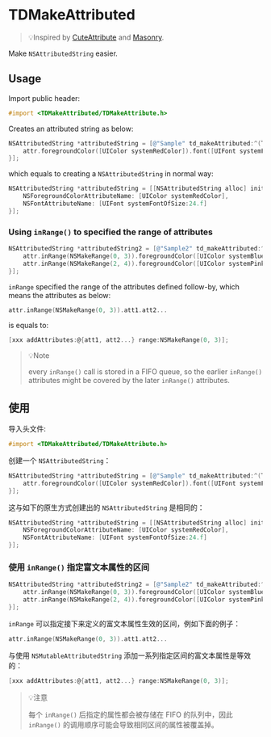 # TDMakeAttributed

> 💡Inspired by [CuteAttribute](https://github.com/qiuncheng/CuteAttribute) and [Masonry](https://github.com/SnapKit/Masonry).


Make `NSAttributedString` easier.



## Usage

Import public header:

```objective-c
#import <TDMakeAttributed/TDMakeAttribute.h>
```

Creates an attributed string as below:

```objective-c
NSAttributedString *attributedString = [@"Sample" td_makeAttributed:^(TDMAttribute * _Nonnull attr) {
    attr.foregroundColor([UIColor systemRedColor]).font([UIFont systemFontOfSize:24.0f]);
}];
```

which equals to creating a `NSAttributedString` in normal way:

```objective-c
NSAttributedString *attributedString = [[NSAttributedString alloc] initWithString:@"Sample" attributes:@{
    NSForegroundColorAttributeName: [UIColor systemRedColor],
    NSFontAttributeName: [UIFont systemFontOfSize:24.f]
}];
```

### Using `inRange()` to specified the range of attributes


```objective-c
NSAttributedString *attributedString2 = [@"Sample2" td_makeAttributed:^(TDMAttribute * _Nonnull attr) {
    attr.inRange(NSMakeRange(0, 3)).foregroundColor([UIColor systemBlueColor]).font([UIFont systemFontOfSize:24.0f]);
    attr.inRange(NSMakeRange(2, 4)).foregroundColor([UIColor systemPinkColor]).font([UIFont systemFontOfSize:14.0f]);
}];
```

`inRange` specified the range of the attributes defined follow-by, which means the attributes as below:

```objective-c
attr.inRange(NSMakeRange(0, 3)).att1.att2...
```

is equals to:

```objective-c
[xxx addAttributes:@{att1, att2...} range:NSMakeRange(0, 3)];
```

> 💡Note
>
> every `inRange()` call is stored in a FIFO queue, so the earlier `inRange()`  attributes might be covered by the later `inRange()` attributes. 

## 使用

导入头文件:

```objective-c
#import <TDMakeAttributed/TDMakeAttribute.h>
```

创建一个 `NSAttributedString`：

```objective-c
NSAttributedString *attributedString = [@"Sample" td_makeAttributed:^(TDMAttribute * _Nonnull attr) {
    attr.foregroundColor([UIColor systemRedColor]).font([UIFont systemFontOfSize:24.0f]);
}];
```

这与如下的原生方式创建出的 `NSAttributedString` 是相同的：

```objective-c
NSAttributedString *attributedString = [[NSAttributedString alloc] initWithString:@"Sample" attributes:@{
    NSForegroundColorAttributeName: [UIColor systemRedColor],
    NSFontAttributeName: [UIFont systemFontOfSize:24.f]
}];
```

###  使用 `inRange()` 指定富文本属性的区间


```objective-c
NSAttributedString *attributedString2 = [@"Sample2" td_makeAttributed:^(TDMAttribute * _Nonnull attr) {
    attr.inRange(NSMakeRange(0, 3)).foregroundColor([UIColor systemBlueColor]).font([UIFont systemFontOfSize:24.0f]);
    attr.inRange(NSMakeRange(2, 4)).foregroundColor([UIColor systemPinkColor]).font([UIFont systemFontOfSize:14.0f]);
}];
```

`inRange` 可以指定接下来定义的富文本属性生效的区间，例如下面的例子：

```objective-c
attr.inRange(NSMakeRange(0, 3)).att1.att2...
```

与使用 `NSMutableAttributedString` 添加一系列指定区间的富文本属性是等效的：

```objective-c
[xxx addAttributes:@{att1, att2...} range:NSMakeRange(0, 3)];
```

> 💡注意
>
> 每个 `inRange()` 后指定的属性都会被存储在 FIFO 的队列中，因此 `inRange()` 的调用顺序可能会导致相同区间的属性被覆盖掉。
